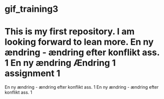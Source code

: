 # gif_training3
This is my first repository.
I am looking forward to lean more.
En ny ændring - ændring efter konflikt ass. 1
En ny ændring
Ændring 1 assignment 1
=======
En ny ændring - ændring efter konflikt ass. 1
En ny ændring - ændring efter konflikt ass. 1
